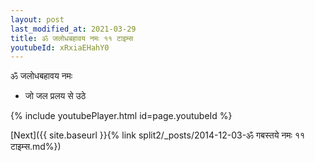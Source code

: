```yaml
---
layout: post
last_modified_at: 2021-03-29
title: ॐ जलोधबहावय नमः ११ टाइम्स
youtubeId: xRxiaEHahY0
---
```

 
 
 ॐ जलोधबहावय नमः  
 
 -  जो जल प्रलय से उठे 
 
  
 
  
 
 
 
 
 
 


{% include youtubePlayer.html id=page.youtubeId %}
 
[Next]({{ site.baseurl }}{% link  split2/_posts/2014-12-03-ॐ गबस्तये नमः ११ टाइम्स.md%})
 
